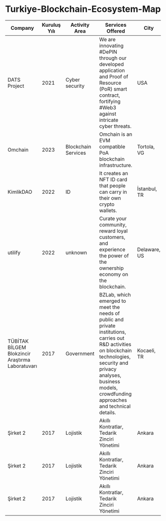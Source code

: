 # Turkiye-Blockchain-Ecosystem-Map


| Company  | Kuruluş Yılı | Activity Area | Services Offered | City | Contact Information | Website |
|------------|--------------|----------------|-------------------|--------|--------------------|------------|
| DATS Project| 2021| Cyber security| We are innovating #DePIN through our developed application and Proof of Resource (PoR) smart contract, fortifying #Web3 against intricate cyber threats.| USA | hello@datsproject.io | [datsproject.io](https://www.datsproject.io) |
| Omchain   | 2023         | Blockchain Services       | Omchain is an EVM compatible PoA blockchain infrastructure.| Tortola, VG | unknown | [omchain.io](https://omchain.io/) |
| KimlikDAO   | 2022         | ID       | It creates an NFT ID card that people can carry in their own crypto wallets. | İstanbul, TR | dao@kimlikdao.org | [kimlikdao.org](https://kimlikdao.org/) |
| utilify| 2022| unknown  | Curate your community, reward loyal customers, and experience the power of the ownership economy on the blockchain. | Delaware, US | unknown | [utilify.xyz](https://utilify.xyz/) |
| TÜBİTAK BİLGEM Blokzincir Araştırma Laboratuvarı   | 2017       | Government       | BZLab, which emerged to meet the needs of public and private institutions, carries out R&D activities on blockchain technologies, security and privacy analyses, business models, crowdfunding approaches and technical details. | Kocaeli, TR | blockchain.bilgem@tubitak.gov.tr | [blokzincir.bilgem.tubitak.gov.tr](https://blokzincir.bilgem.tubitak.gov.tr) |
| Şirket 2   | 2017         | Lojistik       | Akıllı Kontratlar, Tedarik Zinciri Yönetimi | Ankara | info@company2.com | [company2.com](http://www.company2.com) |
| Şirket 2   | 2017         | Lojistik       | Akıllı Kontratlar, Tedarik Zinciri Yönetimi | Ankara | info@company2.com | [company2.com](http://www.company2.com) |
| Şirket 2   | 2017         | Lojistik       | Akıllı Kontratlar, Tedarik Zinciri Yönetimi | Ankara | info@company2.com | [company2.com](http://www.company2.com) |

